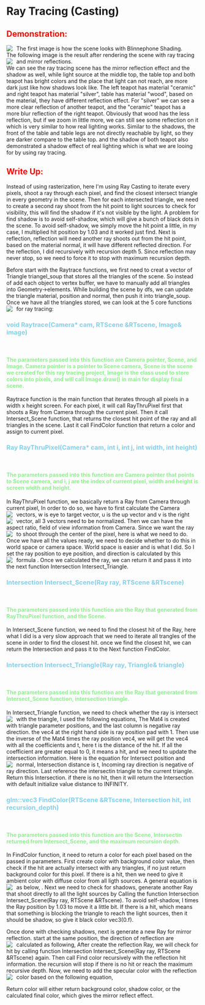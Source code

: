 <h1>Ray Tracing (Casting)</h1>
<h2 style="color:red"> Demonstration:</h2>
<div>
The first image is how the scene looks with Blinnephone Shading.
<img src="./test7.png"
     style="float: left; margin-right: 10px;" />
</div>
The following image is the result after rendering the scene with ray tracing and mirror reflections.
<img src="./test6.png"
     style="float: left; margin-right: 10px;" />
</div>
<div>
We can see the ray tracing scene has the mirror reflection effect and the shadow as well, while light source at the middle top, the table top and both teapot has bright colors and the place that light can not reach, are more dark just like how shadows look like. The left teapot has material "ceramic" and right teapot has material "silver", table has material "wood", based on the material, they have different reflection effect. For "silver" we can see a more clear reflection of another teapot, and the "ceramic" teapot has a more blur reflection of the right teapot. Obviously that wood has the less reflection, but if we zoom in little more, we can still see some reflection on it which is very similar to how real lighting works. Similar to the shadows, the front of the table and table legs are not directly reachable by light, so they are darker compare to the table top. and the shadow of both teapot also demonstrated a shadow effect of real lighting which is what we are looing for by using ray tracing. 
</div>

<h2 style="color:red"> Write Up:</h2>
<div>
<p>
    Instead of using rasterization, here I'm using Ray Casting to iterate every pixels, shoot a ray through each pixel, and find the closest intersect triangle in every geometry in the scene. Then for each intersected triangle, we need to create a second ray shoot from the hit point to light sources to check for visibility, this will find the shadow if it's not visible by the light. A problem for find shadow is to avoid self-shadow, which will give a bunch of black dots in the scene. To avoid self-shadow, we simply move the hit point a little, in my case, I multiplied hit position by 1.03 and it worked just find. Next is reflection, reflection will need another ray shoots out from the hit point, based on the material normal, it will have different reflected direction. For the reflection, I did recursively with recursion depth 5. Since reflection may never stop, so we need to force it to stop with maximum recursion depth.
</p>
</div>
<div>
<p>
Before start with the Raytrace functions, we first need to creat a vector of Triangle triangel_soup that stores all the triangles of the scene. So instead of add each object to vertex buffer, we have to manually add all triangles into Geometry->elements. While building the scene by dfs, we can update the triangle material, position and normal, then push it into triangle_soup. Once we have all the triangles stored, we can look at the 5 core functions for ray tracing: 
    <img src="./write_up_img/core_funcs.png"
     style="float: left; margin-right: 10px;" />
</p>
</div>

<div>
<h3 style="color:skyblue">void Raytrace(Camera* cam, RTScene &RTscene, Image& image)</h3><br>
<h4 style="color:lightgreen">
The parameters passed into this function are Camera pointer, Scene, and Image. Camera pointer is a pointer to Scene camera, Scene is the scene we created for this ray tracing project, Image is the class used to store colors into pixels, and will call Image.draw() in main for display final scene.
</h4>
<p>Raytrace function is the main function that iterates through all pixels in a width x height screen. For each pixel, it will call RayThruPixel first that shoots a Ray from Camera through the current pixel. Then it call Intersect_Scene function, that returns the closest hit point of the ray and all triangles in the scene. Last it call FindColor function that return a color and assign to current pixel.
</p>

</div>

<div>
<h3 style="color:skyblue">Ray RayThruPixel(Camera* cam, int i, int j, int width, int height)</h3><br>
<h4 style="color:lightgreen">
The parameters passed into this function are Camera pointer that points to Scene camera, and i, j are the index of current pixel, width and height is screen width and height.
</h4>
<p>
In RayThruPixel function, we basically return a Ray from Camera through current pixel, In order to do so, we have to first calculate the Camera vectors, 
    <img src="./write_up_img/cam_vec.png"
     style="float: left; margin-right: 10px;" />
w is eye to target vector, u is the up vector and v is the right vector, all 3 vectors need to be normalized. 
    <img src="./write_up_img/cam_angle.png"
     style="float: left; margin-right: 10px;" />
Then we can have the aspect ratio, field of view information from Camera. Since we want the ray to shoot through the center of the pixel, here is what we need to do. 
    <img src="./write_up_img/pixel_center.png"
     style="float: left; margin-right: 10px;" />
Once we have all the values ready, we need to decide whether to do this in world space or camera space. World space is easier and is what I did. So I set the ray position to eye position, and direction is calculated by this formula .
     <img src="./write_up_img/ray_dir.png"
     style="float: left; margin-right: 10px;" />
    Once we calculated the ray, we can return it and pass it into the next function Intersection Intersect_Triangle. 
</p>

</div>

<div>
<h3 style="color:skyblue">Intersection Intersect_Scene(Ray ray, RTScene &RTscene)</h3><br>
<h4 style="color:lightgreen">
The parameters passed into this function are the Ray that generated from RayThruPixel function, and the Scene.
</h4>
<p>
In Intersect_Scene function, we need to find the closest hit of the Ray, here what I did is a very slow approach that we need to iterate all trangles of the scene in order to find the closest hit. once we find the closest hit, we can return the Intersection and pass it to the Next function FindColor.
</p>

</div>


<div>
<h3 style="color:skyblue">Intersection Intersect_Triangle(Ray ray, Triangle& triangle)</h3><br>
<h4 style="color:lightgreen">
The parameters passed into this function are the Ray that generated from Intersect_Scene function, intersection triangle.
</h4>
<p>
In Intersect_Triangle function, we need to check whether the ray is intersect with the triangle, I used the following equations, 
    <img src="./write_up_img/tri_intersect.png"
     style="float: left; margin-right: 10px;" />
The Mat4 is created with triangle parameter positions, and the last column is negative ray direction. the vec4 at the right hand side is ray position pad with 1. Then use the inverse of the Mat4 times the ray position vec4, we will get the vec4 with all the coefficients and t, here t is the distance of the hit. If all the coefficient are greater equal to 0, it means a hit, and we need to update the intersection information. Here is the equation for Intersect position and normal,
<img src="./write_up_img/intersect_pos.png"
     style="float: left; margin-right: 10px;" />
Intersection distance is t, Incoming ray direction is negative of ray direction. Last reference the intersectin triangle to the current triangle. Return this Intersection. if there is no hit, then it will return the Intersection with default initialize value distance to INFINITY.
</p>

</div>


<div>
<h3 style="color:skyblue">glm::vec3 FindColor(RTScene &RTscene, Intersection hit, int recursion_depth)</h3><br>
<h4 style="color:lightgreen">
The parameters passed into this function are the Scene, Intersectin returned from Intersect_Scene, and the maximum recursion depth.
</h4>
<p>
In FindColor function, it need to return a color for each pixel based on the passed in parameters. First create color with background color value, then check if the hit are actually intersect with any triangles, if no just return background color for this pixel. If there is a hit, then we need to give it ambient color with diffuse color from all ligth sources. A general equation is as below,
<img src="./write_up_img/diffuse.png"
     style="float: left; margin-right: 10px;" />.
Next we need to check for shadows, generate another Ray that shoot directly to all the light sources by Calling the function Intersection Intersect_Scene(Ray ray, RTScene &RTscene). To avoid self-shadow, I times the Ray position by 1.03 to move it a little bit. If there is a hit, which means that something is blocking the triangle to reach the light sources, then it should be shadow, so give it black color vec3(0.f).
</p>
<p>
Once done with checking shadows, next is generate a new Ray for mirror reflection. start at the same position, the direction of reflection are calculated as following,
<img src="./write_up_img/reflect_dir.png"
     style="float: left; margin-right: 10px;" />
After create the reflection Ray, we will check for hit by calling function Intersection Intersect_Scene(Ray ray, RTScene &RTscene) again. Then call Find color recursively with the reflection hit information. the recursion will stop if there is no hit or reach the maximum recursive depth.
Now, we need to add the specular color with the reflection color based on the following equation,
<img src="./write_up_img/color_equa.png"
     style="float: left; margin-right: 10px;" />
</p>
<p>
Return color will either return background color, shadow color, or the calculated final color, which gives the mirror reflect effect.
</p>

</div>